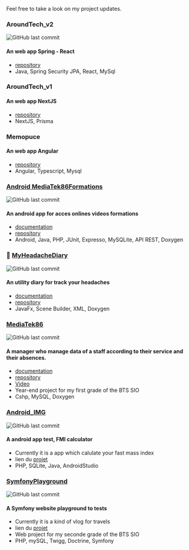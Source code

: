 Feel free to take a look on my project updates.

### AroundTech_v2
![GitHub last commit](https://img.shields.io/github/last-commit/elshindr/AroundTech_v2?style=for-the-badge)
#### An web app Spring - React
- [repository](https://github.com/Elshindr/AroundTech_v2)
- Java, Spring Security JPA, React, MySql 

### AroundTech_v1
#### An web app NextJS
- [repository](https://github.com/Elshindr/AroundTech-NextJs)
- NextJS, Prisma
  
### Memopuce 
#### An web app Angular
- [repository](https://github.com/Elshindr/MemoPuce-React)
- Angular, Typescript, Mysql

### [Android MediaTek86Formations](https://elshindr.github.io/Android_MediaTek86Formations/) 
![GitHub last commit](https://img.shields.io/github/last-commit/elshindr/Android_MediaTek86Formations?style=for-the-badge)
#### An android app for acces onlines videos formations
- [documentation](https://elshindr.github.io/Android_MediaTek86Formations/docTech/html/index.html)
- [repository](https://github.com/Elshindr/Android_MediaTek86Formations)
- Android, Java, PHP, JUnit, Expresso, MySQLite, API REST, Doxygen


###  💊 [MyHeadacheDiary](https://elshindr.github.io/MyHeadacheDiary) 
![GitHub last commit](https://img.shields.io/github/last-commit/elshindr/MyHeadacheDiary?style=for-the-badge)
#### An utility diary for track your headaches
- [documentation](https://elshindr.github.io/MyHeadacheDiary/Doxygen/html/index.html)
- [repository](https://github.com/Elshindr/MyHeadacheDiary)
- JavaFx, Scene Builder, XML, Doxygen


### [MediaTek86](https://elshindr.github.io/MediaTek86/) 
![GitHub last commit](https://img.shields.io/github/last-commit/elshindr/MediaTek86?style=for-the-badge)
#### A manager who manage data of a staff according to their service and their absences.
- [documentation](https://elshindr.github.io/MediaTek86/DigimediaTek86/bin/DocumentationTechnique_Doxygen/html/index.html)
- [repository](https://github.com/Elshindr/MediaTek86)
- [Video](https://github.com/Elshindr/MediaTek86/tree/main/Documentations/Video/src)
- Year-end project for my first grade of the BTS SIO
- Cshp, MySQL, Doxygen


### [Android_IMG](https://github.com/Elshindr/Android_IMG) 
![GitHub last commit](https://img.shields.io/github/last-commit/elshindr/Android_IMG?style=for-the-badge)
#### A android app test, FMI calculator
- Currently it is a app which calulate your fast mass index
- lien du [projet](https://github.com/Elshindr/Android_IMG)
- PHP, SQLite, Java, AndroidStudio


### [SymfonyPlayground](https://elshindr.github.io/MySymfonyPlayground/) 
![GitHub last commit](https://img.shields.io/github/last-commit/elshindr/MySymfonyPlayground?style=for-the-badge)
#### A Symfony website playground to tests 
- Currently it is a kind of vlog for travels
- lien du [projet](https://github.com/Elshindr/MySymfonyPlayground)
- Web project for my seconde grade of the BTS SIO
- PHP, mySQL, Twigg, Doctrine, Symfony
